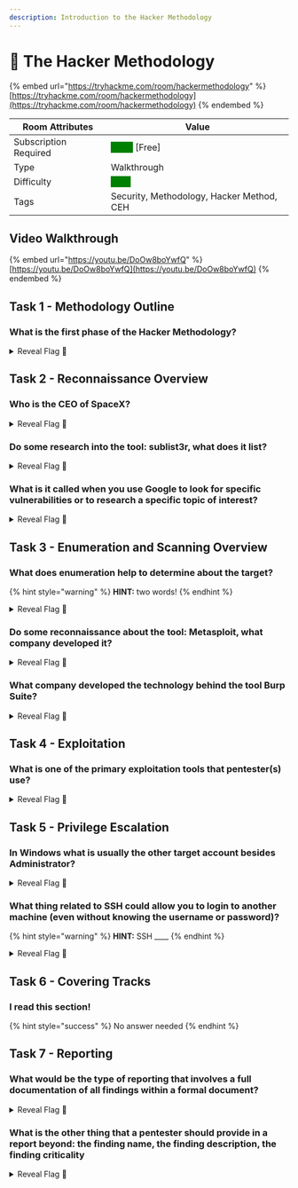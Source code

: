 ```yaml
---
description: Introduction to the Hacker Methodology
---
```


# 🔁 The Hacker Methodology

{% embed url="https://tryhackme.com/room/hackermethodology" %}
[https://tryhackme.com/room/hackermethodology](https://tryhackme.com/room/hackermethodology)
{% endembed %}

| Room Attributes       | Value                                                                   |
| --------------------- | ----------------------------------------------------------------------- |
| Subscription Required |  <mark style="color:green;background-color:green;">False</mark> \[Free] |
| Type                  | Walkthrough                                                             |
| Difficulty            |  <mark style="color:green;background-color:green;">Easy</mark>          |
| Tags                  | Security, Methodology, Hacker Method, CEH                               |

## Video Walkthrough <a href="#task-1-starting-your-first-machine" id="task-1-starting-your-first-machine"></a>

{% embed url="https://youtu.be/DoOw8boYwfQ" %}
[https://youtu.be/DoOw8boYwfQ](https://youtu.be/DoOw8boYwfQ)
{% endembed %}

## Task 1 - Methodology Outline <a href="#task-1-starting-your-first-machine" id="task-1-starting-your-first-machine"></a>

### What is the first phase of the Hacker Methodology?

<details>

<summary>Reveal Flag <span data-gb-custom-inline data-tag="emoji" data-code="1f6a9">🚩</span></summary>

:triangular\_flag\_on\_post:`Reconnaissance`

</details>

## Task 2 - Reconnaissance Overview <a href="#task-1-starting-your-first-machine" id="task-1-starting-your-first-machine"></a>

### Who is the CEO of SpaceX?

<details>

<summary>Reveal Flag <span data-gb-custom-inline data-tag="emoji" data-code="1f6a9">🚩</span></summary>

:triangular\_flag\_on\_post:`Elon Musk`

</details>

### Do some research into the tool: sublist3r, what does it list?

<details>

<summary>Reveal Flag <span data-gb-custom-inline data-tag="emoji" data-code="1f6a9">🚩</span></summary>

:triangular\_flag\_on\_post:`subdomains`

</details>

### What is it called when you use Google to look for specific vulnerabilities or to research a specific topic of interest?

<details>

<summary>Reveal Flag <span data-gb-custom-inline data-tag="emoji" data-code="1f6a9">🚩</span></summary>

:triangular\_flag\_on\_post:`Google Dorking`

</details>



## Task 3 - Enumeration and Scanning Overview <a href="#task-1-starting-your-first-machine" id="task-1-starting-your-first-machine"></a>

### What does enumeration help to determine about the target?

{% hint style="warning" %}
**HINT:** two words!
{% endhint %}

<details>

<summary>Reveal Flag <span data-gb-custom-inline data-tag="emoji" data-code="1f6a9">🚩</span></summary>

:triangular\_flag\_on\_post:`Attack Surface`

</details>

### Do some reconnaissance about the tool: Metasploit, what company developed it?

<details>

<summary>Reveal Flag <span data-gb-custom-inline data-tag="emoji" data-code="1f6a9">🚩</span></summary>

:triangular\_flag\_on\_post:`Rapid7`

</details>

### What company developed the technology behind the tool Burp Suite?

<details>

<summary>Reveal Flag <span data-gb-custom-inline data-tag="emoji" data-code="1f6a9">🚩</span></summary>

:triangular\_flag\_on\_post:`portswigger`

</details>



## Task 4 - Exploitation <a href="#task-1-starting-your-first-machine" id="task-1-starting-your-first-machine"></a>

### What is one of the primary exploitation tools that pentester(s) use?

<details>

<summary>Reveal Flag <span data-gb-custom-inline data-tag="emoji" data-code="1f6a9">🚩</span></summary>

:triangular\_flag\_on\_post:`Metasploit`

</details>

## Task 5 - Privilege Escalation <a href="#task-1-starting-your-first-machine" id="task-1-starting-your-first-machine"></a>

### In Windows what is usually the other target account besides Administrator?

<details>

<summary>Reveal Flag <span data-gb-custom-inline data-tag="emoji" data-code="1f6a9">🚩</span></summary>

:triangular\_flag\_on\_post:`System`

</details>

### What thing related to SSH could allow you to login to another machine (even without knowing the username or password)?

{% hint style="warning" %}
**HINT:** SSH \_\_\_\_
{% endhint %}

<details>

<summary>Reveal Flag <span data-gb-custom-inline data-tag="emoji" data-code="1f6a9">🚩</span></summary>

:triangular\_flag\_on\_post:`Keys`

</details>



## Task 6 - Covering Tracks <a href="#task-1-starting-your-first-machine" id="task-1-starting-your-first-machine"></a>

### I read this section!

{% hint style="success" %}
No answer needed
{% endhint %}

## Task 7 - Reporting <a href="#task-1-starting-your-first-machine" id="task-1-starting-your-first-machine"></a>

### What would be the type of reporting that involves a full documentation of all findings within a formal document?

<details>

<summary>Reveal Flag <span data-gb-custom-inline data-tag="emoji" data-code="1f6a9">🚩</span></summary>

:triangular\_flag\_on\_post:`full formal report`

</details>

### What is the other thing that a pentester should provide in a report beyond: the finding name, the finding description, the finding criticality

<details>

<summary>Reveal Flag <span data-gb-custom-inline data-tag="emoji" data-code="1f6a9">🚩</span></summary>

:triangular\_flag\_on\_post:`remediation recommendation`

</details>

